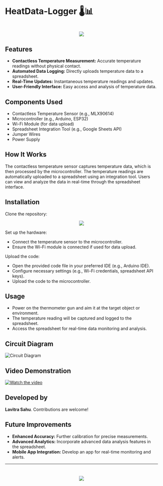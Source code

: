 # HeatData-Logger 🌡️📊

<h1 align="center">
    <img src="https://readme-typing-svg.herokuapp.com/?font=Righteous&size=35&center=true&vCenter=true&width=700&height=100&duration=4000&lines=HeatData-Logger!+🌡️;" />
</h1>

## Features
- **Contactless Temperature Measurement:** Accurate temperature readings without physical contact.
- **Automated Data Logging:** Directly uploads temperature data to a spreadsheet.
- **Real-Time Updates:** Instantaneous temperature readings and updates.
- **User-Friendly Interface:** Easy access and analysis of temperature data.

## Components Used
- Contactless Temperature Sensor (e.g., MLX90614)
- Microcontroller (e.g., Arduino, ESP32)
- Wi-Fi Module (for data upload)
- Spreadsheet Integration Tool (e.g., Google Sheets API)
- Jumper Wires
- Power Supply

## How It Works

The contactless temperature sensor captures temperature data, which is then processed by the microcontroller. The temperature readings are automatically uploaded to a spreadsheet using an integration tool. Users can view and analyze the data in real-time through the spreadsheet interface.

## Installation
Clone the repository:
<div align="center">
    <a href="https://github.com/TechArcanist/HeatData-Logger.git">
        <img src="https://img.shields.io/badge/Clone_Repository-007ACC?style=for-the-badge&logo=github&logoColor=white" />
    </a>
</div>

Set up the hardware:
- Connect the temperature sensor to the microcontroller.
- Ensure the Wi-Fi module is connected if used for data upload.

Upload the code:
- Open the provided code file in your preferred IDE (e.g., Arduino IDE).
- Configure necessary settings (e.g., Wi-Fi credentials, spreadsheet API keys).
- Upload the code to the microcontroller.

## Usage
- Power on the thermometer gun and aim it at the target object or environment.
- The temperature reading will be captured and logged to the spreadsheet.
- Access the spreadsheet for real-time data monitoring and analysis.

## Circuit Diagram
![Circuit Diagram](circuit-diagram.png)  <!-- Add your actual circuit diagram image -->

## Video Demonstration
[![Watch the video](https://img.youtube.com/vi/VIDEO_ID/maxresdefault.jpg)](https://www.youtube.com/watch?v=VIDEO_ID)  <!-- Add your actual video ID -->

## Developed by
**Lavitra Sahu**. Contributions are welcome!

## Future Improvements
- **Enhanced Accuracy:** Further calibration for precise measurements.
- **Advanced Analytics:** Incorporate advanced data analysis features in the spreadsheet.
- **Mobile App Integration:** Develop an app for real-time monitoring and alerts.

---

<h1 align="center">
    <img src="https://readme-typing-svg.herokuapp.com/?font=Righteous&size=35&center=true&vCenter=true&width=500&height=70&duration=4000&lines=Thanks+for+Visiting!+👋;" />
</h1>

